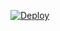 
[![Deploy](https://www.herokucdn.com/deploy/button.svg)](https://heroku.com/deploy?template=https://github.com/Soebb/TG-File-Store)
